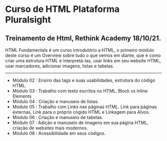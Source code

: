 # Curso de HTML Plataforma Pluralsight

## Treinamento de Html, Rethink Academy 18/10/21.

HTML Fundamentals é um curso introdutório a HTML, o primeiro módulo deste curso é um Overview sobre tudo o que vemos em diante, 
que é como criar uma estrutura HTML e interpretá-las, usar links em seu website HTML, usar marcadores, adicionar imagens, listas e tabelas.

------------------------------------------------------------------------------------------------------------------------------------------------

- Módulo 02 : Ensino das tags e suas usabilidades, estrutura do código HTML.
- Módulo 03 : Trabalho com texto escritos no HTML. Block vs Inline Elements
- Módulo 04 : Criação e manuseio de listas.
- Módulo 05 : Trabalho com Links nas páginas HTML. Link para páginas externas, Link para o próprio cógido HTML e Linkagem para Alvos.
- Módulo 06 : Criação e manuseio de tabelas.
- Módulo 07 : Adição e manuseio de imagens em sua página HTML, criação de websites mais modernos.
- Módulo 08 : Acessibilidade em seus códigos.






